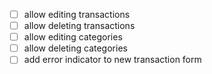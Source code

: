 - [ ] allow editing transactions
- [ ] allow deleting transactions
- [ ] allow editing categories
- [ ] allow deleting categories
- [ ] add error indicator to new transaction form
